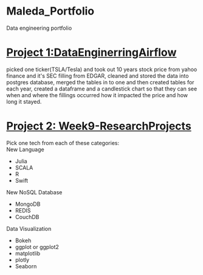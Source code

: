 # Maleda_Portfolio

Data engineering portfolio

# [Project 1:DataEnginerringAirflow](https://github.com/malbt/DataEnginerringAirflow)
picked one ticker(TSLA/Tesla) and took out 10 years stock price from yahoo finance and it's SEC filling from EDGAR,
cleaned and stored the data into postgres database, merged the tables in to one and then created tables for each year, 
created a dataframe and a candlestick chart so that they can see when and where the fillings occurred how it impacted 
the price and how long it stayed.

# [Project 2: Week9-ResearchProjects](https://github.com/malbt/Week9-ResearchProjects)


Pick one tech from each of these categories:<br>
New Language
  - Julia
  - SCALA
  - R
  - Swift<br>
  
New NoSQL Database<br>
  - MongoDB
  - REDIS
  - CouchDB<br>
  
Data Visualization<br>
  - Bokeh
  - ggplot or ggplot2
  - matplotlib
  - plotly
  - Seaborn
